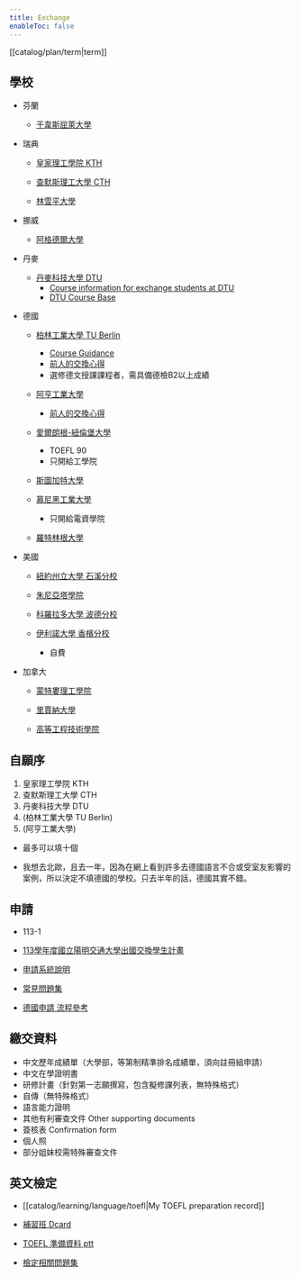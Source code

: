 ```yaml
---
title: Exchange
enableToc: false
---
```

[[catalog/plan/term|term]]

## 學校

- 芬蘭

  - [于韋斯屈萊大學](https://oia-sys.nycu.edu.tw/outgoing/intro.school/intro/schoolSet/3124)

- 瑞典

  - [皇家理工學院 KTH](https://oia-sys.nycu.edu.tw/outgoing/intro.school/intro/schoolSet/2766)

  - [查默斯理工大學 CTH](https://oia-sys.nycu.edu.tw/outgoing/intro.school/intro/schoolSet/2764)

  - [林雪平大學](https://oia-sys.nycu.edu.tw/outgoing/intro.school/intro/schoolSet/2765)

- 挪威

  - [阿格德爾大學](https://oia-sys.nycu.edu.tw/outgoing/intro.school/intro/schoolSet/2760)

- 丹麥

  - [丹麥科技大學 DTU](https://oia-sys.nycu.edu.tw/outgoing/intro.school/intro/schoolSet/3128)
    - [Course information for exchange students at DTU](https://www.dtu.dk/english/education/incoming-students/exchange/choosing-courses)
    - [DTU Course Base](https://kurser.dtu.dk/search)

- 德國

  - [柏林工業大學 TU Berlin](https://oia-sys.nycu.edu.tw/outgoing/intro.school/intro/schoolSet/3139)
    - [Course Guidance](https://www.tu.berlin/en/international/students-1/international-students/exchange-studies-at-tu-berlin/studying-at-tu-berlin/course-guidance)
    - [前人的交換心得](https://oia.video.nchu.edu.tw/sysdata/doc/b/bf7bc45018af787b/pdf.pdf)
    - 選修德文授課課程者，需具備德檢B2以上成績

  - [阿亨工業大學](https://oia-sys.nycu.edu.tw/outgoing/intro.school/intro/schoolSet/3138)
    - [前人的交換心得](https://eecs.ncku.edu.tw/var/file/20/1020/img/3949/269047481.pdf)

  - [愛爾朗根-紐倫堡大學](https://oia-sys.nycu.edu.tw/outgoing/intro.school/intro/schoolSet/2787)
    - TOEFL 90
    - 只開給工學院

  - [斯圖加特大學](https://oia-sys.nycu.edu.tw/outgoing/intro.school/intro/schoolSet/2784)

  - [慕尼黑工業大學](https://oia-sys.nycu.edu.tw/outgoing/intro.school/intro/schoolSet/3206)
    - 只開給電資學院

  - [羅特林根大學](https://oia-sys.nycu.edu.tw/outgoing/intro.school/intro/schoolSet/2785)

- 美國

  - [紐約州立大學 石溪分校](https://oia-sys.nycu.edu.tw/outgoing/intro.school/intro/schoolSet/2828)

  - [朱尼亞塔學院](https://oia-sys.nycu.edu.tw/outgoing/intro.school/intro/schoolSet/2817)

  - [科羅拉多大學 波德分校](https://oia-sys.nycu.edu.tw/outgoing/intro.school/intro/schoolSet/2843)

  - [伊利諾大學 香檳分校](https://oia-sys.nycu.edu.tw/outgoing/intro.school/intro/schoolSet/2855)
    - 自費

- 加拿大

  - [蒙特婁理工學院](https://oia-sys.nycu.edu.tw/outgoing/intro.school/intro/schoolSet/2824)

  - [里賈納大學](https://oia-sys.nycu.edu.tw/outgoing/intro.school/intro/schoolSet/2845)

  - [高等工程技術學院](https://oia-sys.nycu.edu.tw/outgoing/intro.school/intro/schoolSet/2878)

## 自願序

1. 皇家理工學院 KTH
2. 查默斯理工大學 CTH
3. 丹麥科技大學 DTU
4. (柏林工業大學 TU Berlin)
5. (阿亨工業大學)

- 最多可以填十個

- 我想去北歐，且去一年，因為在網上看到許多去德國語言不合或受室友影響的案例，所以決定不填德國的學校。只去半年的話，德國其實不錯。

## 申請

- 113-1

- [113學年度國立陽明交通大學出國交換學生計畫](https://oia.nycu.edu.tw/oia/ch/app/data/view?module=nycu0006&id=715&serno=ee7d2425-7066-425b-8a73-0417527d2a08)

- [申請系統說明](https://www.canva.com/design/DAFAWq7odug/9feh4ndHcVf8gGkoX8ufhQ/view)

- [常見問題集](https://csdrive.cs.nctu.edu.tw/release/cf22152a-a025-4d32-8e00-88502249fb40)

- [德國申請 流程參考](https://medium.com/%E5%BE%B7%E5%9C%8B%E9%AC%BC%E7%9A%84180%E5%A4%A9%E9%A4%8A%E6%88%90%E8%A8%88%E7%95%AB/exchange-%E4%BA%A4%E5%A4%A7%E4%BA%A4%E6%8F%9B%E5%AD%B8%E7%94%9F%E7%94%B3%E8%AB%8B-6457da8531d8)

## 繳交資料

- 中文歷年成績單（大學部，等第制精準排名成績單，須向註冊組申請）
- 中文在學證明書
- 研修計畫（針對第一志願撰寫，包含擬修課列表，無特殊格式）
- 自傳（無特殊格式）
- 語言能力證明
- 其他有利審查文件 Other supporting documents
- 簽核表 Confirmation form
- 個人照
- 部分姐妹校需特殊審查文件

## 英文檢定

- [[catalog/learning/language/toefl|My TOEFL preparation record]]

- [補習班 Dcard](https://www.dcard.tw/f/studyabroad/p/226545033)

- [TOEFL 準備資料 ptt](https://www.ptt.cc/bbs/TOEFL_iBT/M.1422944172.A.A35.html)

- [檢定相關問題集](https://csdrive.cs.nctu.edu.tw/release/cf22152a-a025-4d32-8e00-88502249fb40)